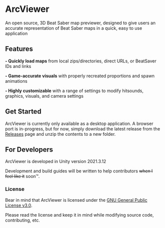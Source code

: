 # ArcViewer
An open source, 3D Beat Saber map previewer, designed to give users an accurate representation of Beat Saber maps in a quick, easy to use application

## Features
**- Quickly load maps** from local zips/directories, direct URLs, or BeatSaver IDs and links

**- Game-accurate visuals** with properly recreated proportions and spawn animations

**- Highly customizable** with a range of settings to modify hitsounds, graphics, visuals, and camera settings

## Get Started
ArcViewer is currently only available as a desktop application. A browser port is in-progress, but for now, simply download the latest release from the [Releases](https://github.com/AllPoland/ArcViewer/releases) page and unzip the contents to a new folder.

## For Developers
ArcViewer is developed in Unity version 2021.3.12

Development and build guides will be written to help contributors ~~when I feel like it~~ soon:tm:.

### License
Bear in mind that ArcViewer is licensed under the [GNU General Public License v3.0](LICENSE).

Please read the license and keep it in mind while modifying source code, contributing, etc.
